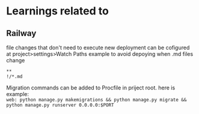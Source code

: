 # Learnings related to
## Railway
file changes that don't need to execute new deployment can be cofigured at
project>settings>Watch Paths
example to avoid depoying when .md files change
```
**
!/*.md
```
Migration commands can be added to Procfile in priject root. here is example:  
```web: python manage.py makemigrations && python manage.py migrate && python manage.py runserver 0.0.0.0:$PORT```
